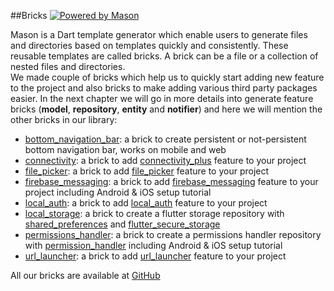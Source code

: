 ##Bricks
[![Powered by Mason](https://img.shields.io/endpoint?url=https%3A%2F%2Ftinyurl.com%2Fmason-badge)](https://github.com/felangel/mason)

Mason is a Dart template generator which enable users to generate files and directories based on templates quickly and consistently. These reusable templates are called bricks. A brick can be a file or a collection of nested files and directories.\
We made couple of bricks which help us to quickly start adding new feature to the project and also bricks to make adding various third party packages easier. In the next chapter we will go in more details into generate feature bricks (**model**, **repository**, **entity** and **notifier**) and here we will mention the other bricks in our library:
* [bottom_navigation_bar](https://github.com/Q-Agency/QBricks/tree/main/bricks/bottom_navigation_bar): a brick to create persistent or not-persistent bottom navigation bar, works on mobile and web
* [connectivity](https://github.com/Q-Agency/QBricks/tree/main/bricks/connectivity): a brick to add [connectivity_plus](https://pub.dev/packages/connectivity_plus) feature to your project
* [file_picker](https://github.com/Q-Agency/QBricks/tree/main/bricks/file_picker): a brick to add [file_picker](https://pub.dev/packages/file_picker) feature to your project
* [firebase_messaging](https://github.com/Q-Agency/QBricks/tree/main/bricks/firebase_messaging): a brick to add [firebase_messaging](https://pub.dev/packages/firebase_messaging) feature to your project including Android & iOS setup tutorial
* [local_auth](https://github.com/Q-Agency/QBricks/tree/main/bricks/local_auth): a brick to add [local_auth](https://pub.dev/packages/local_auth) feature to your project
* [local_storage](https://github.com/Q-Agency/QBricks/tree/main/bricks/local_storage): a brick to create a flutter storage repository with [shared_preferences](https://pub.dev/packages/shared_preferences) and [flutter_secure_storage](https://pub.dev/packages/flutter_secure_storage)
* [permissions_handler](https://github.com/Q-Agency/QBricks/tree/main/bricks/permissions_handler): a brick to create a permissions handler repository with [permission_handler](https://pub.dev/packages/permission_handler) including Android & iOS setup tutorial
* [url_launcher](https://github.com/Q-Agency/QBricks/tree/main/bricks/url_launcher): a brick to add [url_launcher](https://pub.dev/packages/url_launcher) feature to your project

All our bricks are available at [GitHub](https://github.com/Q-Agency/QBricks)
